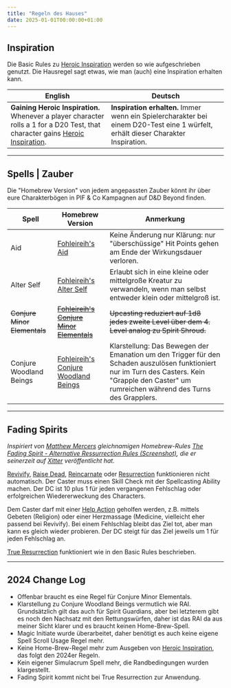 ```yaml
---
title: "Regeln des Hauses"
date: 2025-01-01T00:00:00+01:00
---
```


## Inspiration

Die Basic Rules zu [Heroic Inspiration](https://www.dndbeyond.com/sources/dnd/free-rules/rules-glossary#HeroicInspiration) werden so wie aufgeschrieben genutzt. Die Hausregel sagt etwas, wie man (auch) eine Inspiration erhalten kann.

| English | Deutsch |
| ------- | ------- |
| **Gaining Heroic Inspiration.** Whenever a player	character	rolls	a	1	for	a	D20	Test,	that character	gains	[Heroic Inspiration](https://www.dndbeyond.com/sources/dnd/free-rules/rules-glossary#HeroicInspiration).| **Inspiration erhalten.** Immer wenn ein Spielercharakter bei einem D20-Test eine 1 würfelt, erhält dieser Charakter Inspiration. |

___

## Spells | Zauber

Die "Homebrew Version" von jedem angepassten Zauber könnt ihr über eure Charakterbögen in PIF & Co Kampagnen auf D&D Beyond finden.

| Spell | Homebrew Version | Anmerkung |
| ----- | ---------------- | --------- |
| Aid        | [Fohleireih's Aid](https://www.dndbeyond.com/spells/1889781-fohleireihs-aid) | Keine Änderung nur Klärung: nur "überschüssige" Hit Points gehen am Ende der Wirkungsdauer verloren.
| Alter Self | [Fohleireih's Alter Self](https://www.dndbeyond.com/spells/1889771-fohleireihs-alter-self) | Erlaubt sich in eine kleine oder mittelgroße Kreatur zu verwandeln, wenn man selbst entweder klein oder mittelgroß ist.
| ~~Conjure Minor Elementals~~ |  ~~[Fohleireih's Conjure Minor Elementals](https://www.dndbeyond.com/spells/2742112-fohleireihs-conjure-minor-elementals)~~ | ~~Upcasting reduziert auf 1d8 jedes zweite Level über dem 4. Level analog zu Spirit Shroud.~~
| Conjure Woodland Beings |  [Fohleireih's Conjure Woodland Beings](https://www.dndbeyond.com/spells/2769848-fohleireihs-conjure-woodland-beings) | Klarstellung: Das Bewegen der Emanation um den Trigger für den Schaden auszulösen funktioniert nur im Turn des Casters. Kein "Grapple den Caster" um rumreichen während des Turns des Grapplers.

___

## Fading Spirits

_Inspiriert von [Matthew Mercers](https://critrole.com/members/matthew-mercer/) gleichnamigen Homebrew-Rules [The Fading Spirit - Alternative Ressurrection Rules (Screenshot)](https://i.imgur.com/bjUbbaB.png), die er seinerzeit auf [Xitter](https://x.com/matthewmercer/status/824054305355247616) veröffentlicht hat._

[Revivify](https://www.dndbeyond.com/spells/2618956-revivify), [Raise Dead](https://www.dndbeyond.com/spells/2618922-raise-dead), [Reincarnate](https://www.dndbeyond.com/spells/2618941-reincarnate) oder [Resurrection](https://www.dndbeyond.com/spells/2618953-resurrection) funktionieren nicht automatisch. Der Caster muss einen Skill Check mit der Spellcasting Ability machen. Der DC ist 10 plus 1 für jeden vergangenen Fehlschlag oder erfolgreichen Wiedererweckung des Characters. 

Dem Caster darf mit einer [Help Action](https://www.dndbeyond.com/sources/dnd/free-rules/rules-glossary#HelpAction) geholfen werden, z.B. mittels Gebeten (Religion) oder einer Herzmassage (Medicine, vielleicht eher passend bei Revivify). Bei einem Fehlschlag bleibt das Ziel tot, aber man kann es gleich wieder probieren. Der DC steigt für das Ziel jeweils um 1 für jeden Fehlschlag an.

[True Resurrection](https://www.dndbeyond.com/spells/2619199-true-resurrection) funktioniert wie in den Basic Rules beschrieben.

---

## 2024 Change Log

- Offenbar braucht es eine Regel für Conjure Minor Elementals.
- Klarstellung zu Conjure Woodland Beings vermutlich wie RAI. Grundsätzlich gilt das auch für Spirit Guardians, aber bei letzterem gibt es noch den Nachsatz mit den Rettungswürfen, daher ist das RAI da aus meiner Sicht klarer und es braucht keinen Home-Brew-Spell.
- Magic Initiate wurde überarbeitet, daher benötigt es auch keine eigene Spell Scroll Usage Regel mehr.
- Keine Home-Brew-Regel mehr zum Ausgeben von [Heroic Inspiration](https://www.dndbeyond.com/sources/dnd/free-rules/rules-glossary#HeroicInspiration), das folgt den 2024er Regeln.
- Kein eigener Simulacrum Spell mehr, die Randbedingungen wurden klargestellt.
- Fading Spirit kommt nicht bei True Resurrection zur Anwendung.
